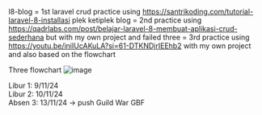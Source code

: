 l8-blog = 1st laravel crud practice using https://santrikoding.com/tutorial-laravel-8-installasi plek ketiplek
blog = 2nd practice using https://qadrlabs.com/post/belajar-laravel-8-membuat-aplikasi-crud-sederhana but with my own project and failed
three = 3rd practice using https://youtu.be/iniIUcAKuLA?si=61-DTKNDjrIEEhb2 with my own project and also based on the flowchart

Three flowchart
![image](https://github.com/user-attachments/assets/c5fb907e-4ac3-4716-944e-ec9ccd6c4bf6)


Libur 1: 9/11/24 <br />
Libur 2: 10/11/24 <br />
Absen 3: 13/11/24 -> push Guild War GBF
